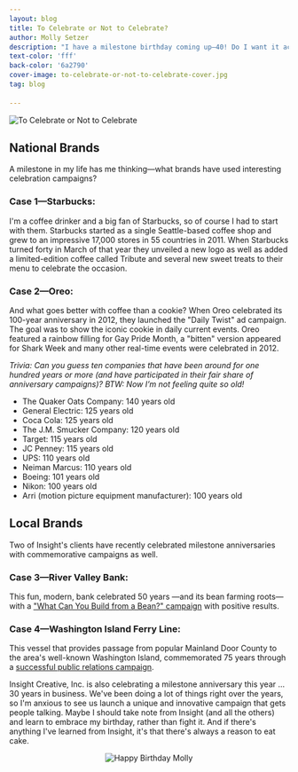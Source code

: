 ```yaml
---
layout: blog
title: To Celebrate or Not to Celebrate?
author: Molly Setzer
description: "I have a milestone birthday coming up—40! Do I want it acknowledged? No! Do I want a party and big celebration? Absolutely not! Do I want to use it to my advantage in the form of a blog topic? You bet."
text-color: 'fff'
back-color: '6a2790'
cover-image: to-celebrate-or-not-to-celebrate-cover.jpg
tag: blog

---
```


<img data-aos="fade-up" src="/img/blog/to-celebrate-or-not-to-celebrate-cover.jpg"
alt="To Celebrate or Not to Celebrate"
srcset="
/img/blog/to-celebrate-or-not-to-celebrate-cover-2400.jpg 2400w,
/img/blog/to-celebrate-or-not-to-celebrate-cover-1800.jpg 1800w,
/img/blog/to-celebrate-or-not-to-celebrate-cover-1200.jpg 1200w,
/img/blog/to-celebrate-or-not-to-celebrate-cover-900.jpg 900w,
/img/blog/to-celebrate-or-not-to-celebrate-cover-600.jpg 600w,
/img/blog/to-celebrate-or-not-to-celebrate-cover-400.jpg 400w" />

## National Brands ##
A milestone in my life has me thinking—what brands have used interesting celebration campaigns?

### Case 1—Starbucks: ###
I'm a coffee drinker and a big fan of Starbucks, so of course I had to start with them. Starbucks started as a single Seattle-based coffee shop and grew to an impressive 17,000 stores in 55 countries in 2011. When Starbucks turned forty in March of that year they unveiled a new logo as well as added a limited-edition coffee called Tribute and several new sweet treats to their menu to celebrate the occasion.

### Case 2—Oreo: ###
And what goes better with coffee than a cookie? When Oreo celebrated its 100-year anniversary in 2012, they launched the "Daily Twist" ad campaign. The goal was to show the iconic cookie in daily current events. Oreo featured a rainbow filling for Gay Pride Month, a "bitten" version appeared for Shark Week and many other real-time events were celebrated in 2012.

*Trivia: Can you guess ten companies that have been around for one hundred years or more (and have participated in their fair share of anniversary campaigns)? BTW: Now I’m not feeling quite so old!*

* The Quaker Oats Company:  140 years old
* General Electric:  125 years old
* Coca Cola:  125 years old
* The J.M. Smucker Company:  120 years old
* Target:  115 years old
* JC Penney:  115 years old
* UPS:  110 years old
* Neiman Marcus:  110 years old
* Boeing:  101 years old
* Nikon:  100 years old
* Arri (motion picture equipment manufacturer):  100 years old

## Local Brands ##
Two of Insight's clients have recently celebrated milestone anniversaries with commemorative campaigns as well.

### Case 3&mdash;River Valley Bank: ###
This fun, modern, bank celebrated 50 years &mdash;and its bean farming roots&mdash;with a ["What Can You Build from a Bean?" campaign](http://localhost:3000/work/river-valley-bank-50th-anniversary.html) with positive results.  

### Case 4—Washington Island Ferry Line: ###
This vessel that provides passage from popular Mainland Door County to the area's well-known Washington Island, commemorated 75 years through a [successful public relations campaign](https://insightcreative.com/work/bringing-pr-to-port-for-the-washington-island-ferry.html).

Insight Creative, Inc. is also celebrating a milestone anniversary this year ... 30 years in business. We've been doing a lot of things right over the years, so I'm anxious to see us launch a unique and innovative campaign that gets people talking. Maybe I should take note from Insight (and all the others) and learn to embrace my birthday, rather than fight it. And if there's anything I've learned from Insight, it's that there's always a reason to eat cake.

<p align="center" style="margin:0 auto;text-align:center;float:none;max-width:645px;">
<img class="keepwidth" data-aos="fade-up"
src="/img/blog/to-celebrate-or-not-to-celebrate-2.jpg"
alt="Happy Birthday Molly"
srcset="
  /img/blog/to-celebrate-or-not-to-celebrate-2-2400.jpg 2400w,
  /img/blog/to-celebrate-or-not-to-celebrate-2-1800.jpg 1800w,
  /img/blog/to-celebrate-or-not-to-celebrate-2-1200.jpg 1200w,
  /img/blog/to-celebrate-or-not-to-celebrate-2-900.jpg 900w,
  /img/blog/to-celebrate-or-not-to-celebrate-2-600.jpg 600w,
  /img/blog/to-celebrate-or-not-to-celebrate-2-400.jpg 400w" />
</p>
